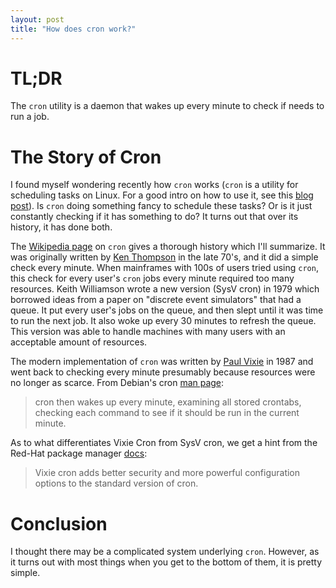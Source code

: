 ```yaml
---
layout: post
title: "How does cron work?"
---
```


# TL;DR

The `cron` utility is a daemon that wakes up every minute to check if needs to run a job.

# The Story of Cron

I found myself wondering recently how `cron` works (`cron` is a utility for scheduling tasks on Linux. For a good intro on how to use it, see this [blog post][7]).  Is `cron` doing something fancy to schedule these tasks? Or is it just constantly checking if it has something to do?  It turns out that over its history, it has done both.

The [Wikipedia page][2] on `cron` gives a thorough history which I'll summarize.  It was originally written by [Ken Thompson][4] in the late 70's, and it did a simple check every minute.  When mainframes with 100s of users tried using `cron`, this check for every user's `cron` jobs every minute required too many resources.  Keith Williamson wrote a new version (SysV cron) in 1979 which borrowed ideas from a paper on "discrete event simulators" that had a queue.  It put every user's jobs on the queue, and then slept until it was time to run the next job.  It also woke up every 30 minutes to refresh the queue.  This version was able to handle machines with many users with an acceptable amount of resources.

The modern implementation of `cron` was written by [Paul Vixie][5] in 1987 and went back to checking every minute presumably because resources were no longer as scarce. From Debian's cron [man page][3]:

> cron  then  wakes up every minute, examining all stored crontabs, checking each command to see if it should be run in the current minute.

As to what differentiates Vixie Cron from SysV cron, we get a hint from the Red-Hat package manager [docs][7]:

> Vixie cron adds better security and more powerful configuration options to the standard version of cron.


# Conclusion

I thought there may be a complicated system underlying `cron`.  However, as it turns out with most things when you get to the bottom of them, it is pretty simple.


[1]:http://stackoverflow.com/questions/3982957/how-does-cron-internally-schedule-jobs
[2]:https://en.wikipedia.org/wiki/Cron
[3]:http://www.unix.com/man-page/debian/8/cron/
[4]:https://en.wikipedia.org/wiki/Ken_Thompson
[5]:https://en.wikipedia.org/wiki/Paul_Vixie
[6]:https://wiki.gentoo.org/wiki/Cron#vixie-cron
[7]:http://troy.jdmz.net/cron/

